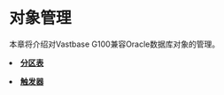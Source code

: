 # 对象管理

本章将介绍对Vastbase G100兼容Oracle数据库对象的管理。

<a href="分区表.html"><li>**分区表**</li></a>

<a href="触发器.html"><li>**触发器**</li></a>

